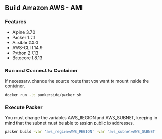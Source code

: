 ## Build Amazon AWS - AMI

### Features

* Alpine 3.7.0
* Packer 1.2.1
* Ansible 2.5.0
* AWS-CLI 1.14.9
* Python 2.7.13
* Botocore 1.8.13

### Run and Connect to Container

If necessary, change the source route that you want to mount inside the container.

```bash
docker run -it punkerside/packer sh
```

### Execute Packer

You must change the variables AWS_REGION and AWS_SUBNET, keeping in mind that the subnet must be able to assign public ip addresses.

```bash
packer build -var 'aws_region=AWS_REGION' -var 'aws_subnet=AWS_SUBNET' packer.json
```